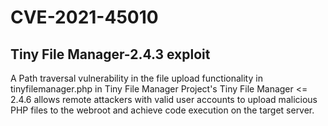 # CVE-2021-45010
## Tiny File Manager-2.4.3 exploit
A Path traversal vulnerability in the file upload functionality in tinyfilemanager.php in Tiny File Manager Project's Tiny File Manager &lt;= 2.4.6 allows remote attackers with valid user accounts to upload malicious PHP files to the webroot and achieve code execution on the target server.


